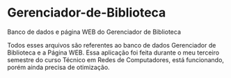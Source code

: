 # Gerenciador-de-Biblioteca
Banco de dados e página WEB do Gerenciador de Biblioteca

Todos esses arquivos são referentes ao banco de dados Gerenciador de Biblioteca e a Página WEB. Essa aplicação foi feita durante o meu terceiro semestre do curso Técnico em Redes de Computadores, está funcionando, porém ainda precisa de otimização.

